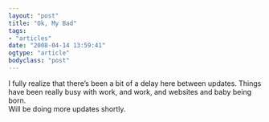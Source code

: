 ```yaml
---
layout: "post"
title: "Ok, My Bad"
tags: 
- "articles"
date: "2008-04-14 13:59:41"
ogtype: "article"
bodyclass: "post"
---
```


I fully realize that there’s been a bit of a delay here between updates. Things have been really busy with work, and work, and websites and baby being born.  
 Will be doing more updates shortly.